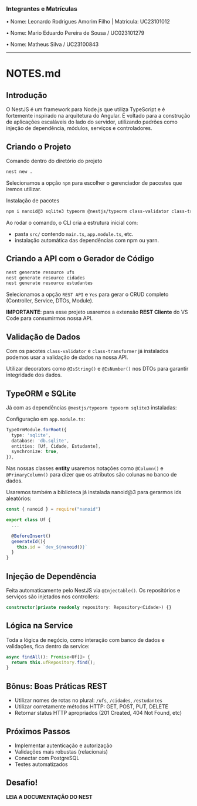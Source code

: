 ### Integrantes e Matrículas

• Nome: Leonardo Rodrigues Amorim Filho | Matrícula: UC23101012

• Nome: Mario Eduardo Pereira de Sousa / UC023101279

• Nome: Matheus Silva / UC23100843

---

# NOTES.md

## Introdução

O NestJS é um framework para Node.js que utiliza TypeScript e é fortemente inspirado na arquitetura do Angular. É voltado para a construção de aplicações escaláveis do lado do servidor, utilizando padrões como injeção de dependência, módulos, serviços e controladores.

## Criando o Projeto

Comando dentro do diretório do projeto

```bash
nest new .
```
Selecionamos a opção `npm` para escolher o gerenciador de pacostes que iremos utilizar.

Instalação de pacotes

```bash
npm i nanoid@3 sqlite3 typeorm @nestjs/typeorm class-validator class-transformer
```

Ao rodar o comando, o CLI cria a estrutura inicial com:
- pasta `src/` contendo `main.ts`, `app.module.ts`, etc.
- instalação automática das dependências com npm ou yarn.

## Criando a API com o Gerador de Código

```bash
nest generate resource ufs
nest generate resource cidades
nest generate resource estudantes
```

Selecionamos a opção `REST API` e `Yes` para gerar o CRUD completo (Controller, Service, DTOs, Module).

**IMPORTANTE**: para esse projeto usaremos a extensão **REST Cliente** do VS Code para consumirmos nossa API.

## Validação de Dados

Com os pacotes `class-validator` e `class-transformer` já instalados podemos usar a validação de dados na nossa API.

Utilizar decorators como `@IsString()` e `@IsNumber()` nos DTOs para garantir integridade dos dados.

## TypeORM e SQLite

Já com as dependências `@nestjs/typeorm typeorm sqlite3` instaladas:

Configuração em `app.module.ts`:

```ts
TypeOrmModule.forRoot({
  type: 'sqlite',
  database: 'db.sqlite',
  entities: [Uf, Cidade, Estudante],
  synchronize: true,
}),
```
Nas nossas classes **entity** usaremos notações como `@Column()` e `@PrimaryColumn()` para dizer que os atributos são colunas no banco de dados.

Usaremos também a biblioteca já instalada nanoid@3 para gerarmos ids aleatórios:

```ts
const { nanoid } = require("nanoid")

export class Uf {
  ...

  @BeforeInsert()
  generateId(){
    this.id = `dev_${nanoid()}`
  }
}
```

## Injeção de Dependência

Feita automaticamente pelo NestJS via `@Injectable()`. Os repositórios e serviços são injetados nos controllers:

```ts
constructor(private readonly repository: Repository<Cidade>) {}
```

## Lógica na Service

Toda a lógica de negócio, como interação com banco de dados e validações, fica dentro da service:

```ts
async findAll(): Promise<Uf[]> {
  return this.ufRepository.find();
}
```

## Bônus: Boas Práticas REST

- Utilizar nomes de rotas no plural: `/ufs`, `/cidades`, `/estudantes`
- Utilizar corretamente métodos HTTP: GET, POST, PUT, DELETE
- Retornar status HTTP apropriados (201 Created, 404 Not Found, etc)

## Próximos Passos

- Implementar autenticação e autorização
- Validações mais robustas (relacionais)
- Conectar com PostgreSQL
- Testes automatizados

## Desafio!

**LEIA A DOCUMENTAÇÃO DO NEST**
